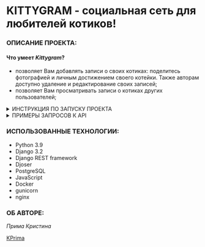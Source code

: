 # **KITTYGRAM** - социальная сеть для любителей котиков!

### ОПИСАНИЕ ПРОЕКТА:

#### Что умеет *Kittygram*?

- позволяет Вам добавлять записи о своих котиках: поделитесь фотографией и личным достижением своего котейки. Также авторам доступно удаление и редактирование своих записей;
- позволяет Вам просматривать записи о котиках других пользователей;

<details>

<summary>ИНСТРУКЦИЯ ПО ЗАПУСКУ ПРОЕКТА</summary>

#### Развертывание проекта локально:

1. Установите Docker и Docker-compose. Запустите сервис Docker.

2. Склонируйте репозиторий на свой компьютер:
```
    git clone git@github.com:KPrima/kittygram_final.git
    
    cd kittygram_final
```
    

3. Наполните файл .env своими данными.

4. Разверните проект:
```
    sudo docker compose -f docker-compose.yml up
```
    

5. Выполните миграции:
```
    sudo docker compose -f docker-compose.production.yml exec backend python manage.py migrate
```
    

6. Соберите статические файлы бэкенда и скопируйте их в /backend_static/static/:
```
    sudo docker compose -f docker-compose.yml exec backend python manage.py collectstatic
    
    sudo docker compose -f docker-compose.yml exec backend cp -r /app/collected_static/. /backend_static/static/
```
    

7. Зарегистрируйтесь и можно приступать к наполнению сайта котиками!

#### Деплой проекта на удаленном сервере:
1. Склонируйте репозиторий на свой компьютер:
```
    git clone git@github.com:Trishkin32/kittygram_final.git
    
    cd kittygram_final
```
    

2. Создайте образы (замените username на ваш логин на DockerHub):
```
    cd frontend
    
    sudo docker build -t username/kittygram_frontend .
    
    cd ../backend
    
    sudo docker build -t username/kittygram_backend .
    
    cd ../nginx
    
    sudo docker build -t username/kittygram_gateway .
```
    

4. Загрузите образы на DockerHub:
```
    sudo docker push username/kittygram_frontend
    
    sudo docker push username/kittygram_backend
    
    sudo docker push username/kittygram_gateway
```
    

5. Подключитесь к удаленному серверу
```
    ssh -i путь_до_файла_с_SSH_ключом/название_файла_с_SSH_ключом имя_пользователя@ip_адрес_сервера
```

6. Установите Nginx, Docker и Docker-compose. Запустите сервис Docker.

7. Создайте директорию kittygram/ в домашней директории сервера:
```
    mkdir kittygram
```
    

8. В директории kittygram/ создайте файл docker-compose.production.yml со следующим содержимым (замените docker_username на ваш логин на DockerHub):
```
version: '3'

volumes:
  pg_data:
  static:
  media:

services:
  db:
    image: postgres:13
    env_file: .env
    volumes:
      - pg_data:/var/lib/postgresql/data

  backend:
    image: docker_username/kittygram_backend
    env_file: .env
    volumes:
      - static:/backend_static/
      - media:/app/media/
    depends_on:
      - db

  frontend:
    image: docker_username/kittygram_frontend
    env_file: .env
    command: cp -r /app/build/. /static/
    volumes:
      - static:/static/

  gateway:
    image: docker_username/kittygram_gateway
    env_file: .env
    ports:
      - 9000:80
    volumes:
      - static:/static/
      - media:/app/media/
    depends_on:
      - backend
```

9. В директории kittygram/ создайте файл .env

10. Запустите docker compose в режиме демона:
```
    sudo docker compose -f docker-compose.production.yml up -d
```
    

11. Выполните миграции:
```
    sudo docker compose -f docker-compose.production.yml exec backend python manage.py migrate
```
    

12. Соберите статические файлы бэкенда и скопируйте их в /backend_static/static/:
```
    sudo docker compose -f docker-compose.production.yml exec backend python manage.py collectstatic
    
bash sudo docker compose -f docker-compose.production.yml exec backend cp -r /app/collected_static/. /backend_static/static/
```

13. Откройте конфиг Nginx:

    sudo nano /etc/nginx/sites-enabled/default
    

14. Перенаправьте запросы в сеть контейнеров:
```
    server {
        server_name <ваш домен>;

    location / {
        proxy_pass http://127.0.0.1:9000;
    }
    }
```
    

15. Проверьте работоспособность конфига Nginx:
```
    sudo nginx -t
```
    
Если ответ в терминале такой, значит, ошибок нет:
```
    nginx: the configuration file /etc/nginx/nginx.conf syntax is ok
    
bash nginx: configuration file /etc/nginx/nginx.conf test is successful 
```

16. Перезапускаем Nginx
```
    sudo service nginx reload
```

### Настройка CI/CD

1. Файл workflow уже написан. Он находится в директории
```
    kittygram/.github/workflows/main.yml
```
    

3. Для адаптации его на своем сервере добавьте секреты в GitHub Actions:
```
    DOCKER_USERNAME                # имя пользователя в DockerHub
    DOCKER_PASSWORD                # пароль пользователя в DockerHub

    HOST                           # ip_address сервера
    USER                           # имя пользователя
    SSH_KEY                        # приватный ssh-ключ (cat ~/.ssh/id_rsa)
    SSH_PASSPHRASE                 # кодовая фраза (пароль) для ssh-ключа

    POSTGRES_DB                    # название БД
    POSTGRES_USER                  # пользователь БД
    POSTGRES_PASSWORD              # пароль пользователя БД

    TELEGRAM_TO                    # id телеграм-аккаунта (можно узнать у @userinfobot, команда /start)
    TELEGRAM_TOKEN                 # токен бота (получить токен можно у @BotFather, /token, имя бота)
```

</details>    

<details>

<summary>ПРИМЕРЫ ЗАПРОСОВ К API</summary>

Теперь вы можете отправлять запросы к api, например: 

- Создать пользователя. 
Пример POST-запроса к api/users/:

```
{
    "email": "user@mail.com",
    "username": "user",
    "password": "user_password"
}
```

- Добавить запись о котейке.
Пример POST запроса к api/cats/add/:

```
{
    "name": "cats_name",
    "color": "cats_color",
    "birth_year": cats_birth_year
}
```

- Просмотр всех котеек.
GET запрос к api/cats/

- Просмотр определенного котейки.
GET запрос к api/cats/{cat_id}

- Получить список кошачьих достижений.
GET запрос к api/achievements/


</details>

### ИСПОЛЬЗОВАННЫЕ ТЕХНОЛОГИИ:
* Python 3.9
* Django 3.2
* Django REST framework
* Djoser
* PostgreSQL
* JavaScript
* Docker
* gunicorn
* nginx

### ОБ АВТОРЕ:

*Прима Кристина*

[KPrima](https://github.com/KPrima)